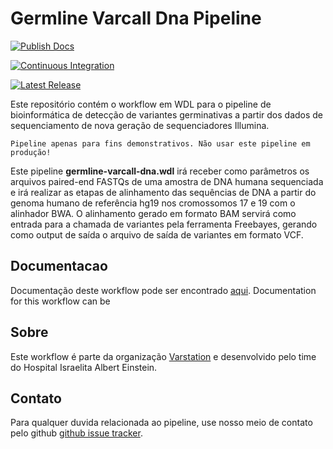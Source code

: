 # Germline Varcall Dna Pipeline
[![Publish Docs](https://github.com/Varstation/wdl-demo-pipeline/actions/workflows/publish.yml/badge.svg?branch=main)](https://github.com/Varstation/wdl-demo-pipeline/actions/workflows/publish.yml)

[![Continuous Integration](https://github.com/Varstation/wdl-demo-pipeline/actions/workflows/ci.yml/badge.svg?branch=main)](https://github.com/Varstation/wdl-demo-pipeline/actions/workflows/ci.yml)

[![Latest Release](https://img.shields.io/github/v/release/Varstation/pipeline-template?include_prereleases)](https://github.com/Varstation/pipeline-template/releases)

Este repositório contém o workflow em WDL para o pipeline de bioinformática de detecção de variantes germinativas a partir dos dados de sequenciamento de nova geração de sequenciadores Illumina.

```
Pipeline apenas para fins demonstrativos. Não usar este pipeline em produção!
```

Este pipeline **germline-varcall-dna.wdl** irá receber como parâmetros os arquivos paired-end FASTQs de uma amostra de DNA humana sequenciada e irá realizar as etapas de alinhamento das sequências de DNA a partir do genoma humano de referência hg19 nos cromossomos 17 e 19 com o alinhador BWA. O alinhamento gerado em formato BAM servirá como entrada para a chamada de variantes pela ferramenta Freebayes, gerando como output de saída o arquivo de saída de variantes em formato VCF.

## Documentacao
Documentação deste workflow pode ser encontrado [aqui]().
Documentation for this workflow can be

## Sobre
Este workflow é parte da organização [Varstation](https://github.com/varstation/) e desenvolvido pelo time do Hospital Israelita Albert Einstein.
## Contato
<p>
  <!-- Obscure e-mail address for spammers -->
Para qualquer duvida relacionada ao pipeline, use nosso meio de contato pelo github
<a href="https://github.com/Varstation/wdl-demo-pipeline/issues">github issue tracker</a>.
</p>